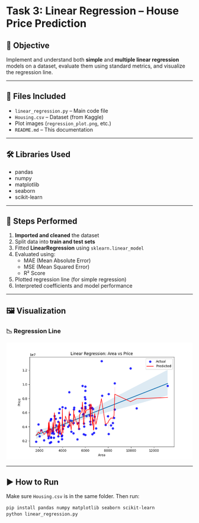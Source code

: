 # Task 3: Linear Regression – House Price Prediction

## 🎯 Objective
Implement and understand both **simple** and **multiple linear regression** models on a dataset, evaluate them using standard metrics, and visualize the regression line.

---

## 📁 Files Included
- `linear_regression.py` – Main code file
- `Housing.csv` – Dataset (from Kaggle)
- Plot images (`regression_plot.png`, etc.)
- `README.md` – This documentation

---

## 🛠️ Libraries Used
- pandas
- numpy
- matplotlib
- seaborn
- scikit-learn

---

## 🔢 Steps Performed

1. **Imported and cleaned** the dataset
2. Split data into **train and test sets**
3. Fitted **LinearRegression** using `sklearn.linear_model`
4. Evaluated using:
   - MAE (Mean Absolute Error)
   - MSE (Mean Squared Error)
   - R² Score
5. Plotted regression line (for simple regression)
6. Interpreted coefficients and model performance

---

## 🖼️ Visualization

### 📉 Regression Line
![Regression Plot](regression_plot.png)

---

## ▶️ How to Run

Make sure `Housing.csv` is in the same folder. Then run:

```bash
pip install pandas numpy matplotlib seaborn scikit-learn
python linear_regression.py